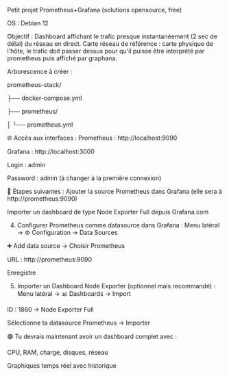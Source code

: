 Petit projet Prometheus+Grafana (solutions opensource, free)

OS : Debian 12

Objectif : Dashboard affichant le trafic presque instantanéement (2 sec de délai) du réseau en direct.
Carte réseau de référence : carte physique de l'hôte, le trafic doit passer dessus pour qu'il puisse être interprété par prometheus puis affiché par graphana.

Arborescence à créer :

prometheus-stack/

├── docker-compose.yml

├── prometheus/

│   └── prometheus.yml

🌐 Accès aux interfaces :
Prometheus : http://localhost:9090

Grafana : http://localhost:3000

Login : admin

Password : admin (à changer à la première connexion)

🧭 Étapes suivantes :
Ajouter la source Prometheus dans Grafana (elle sera à http://prometheus:9090)

Importer un dashboard de type Node Exporter Full depuis Grafana.com

4. Configurer Prometheus comme datasource dans Grafana :
Menu latéral → ⚙️ Configuration → Data Sources

➕ Add data source → Choisir Prometheus

URL : http://prometheus:9090

Enregistre

5. Importer un Dashboard Node Exporter (optionnel mais recommandé) :
Menu latéral → 📊 Dashboards → Import

ID : 1860 → Node Exporter Full

Sélectionne ta datasource Prometheus → Importer

🟢 Tu devrais maintenant avoir un dashboard complet avec :

CPU, RAM, charge, disques, réseau

Graphiques temps réel avec historique

